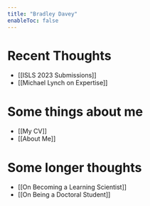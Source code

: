 ```yaml
---
title: "Bradley Davey"
enableToc: false
---
```


# Recent Thoughts
- [[ISLS 2023 Submissions]]
- [[Michael Lynch on Expertise]]

# Some things about me
- [[My CV]]
- [[About Me]]

#  Some longer thoughts
- [[On Becoming a Learning Scientist]]
- [[On Being a Doctoral Student]]